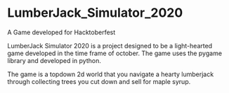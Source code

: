 # LumberJack_Simulator_2020
A Game developed for Hacktoberfest

LumberJack Simulator 2020 is a project designed to be a light-hearted game developed in the time frame of october. The game uses the pygame library and developed in python.

The game is a topdown 2d world that you navigate a hearty lumberjack through collecting trees you cut down and sell for maple syrup.
